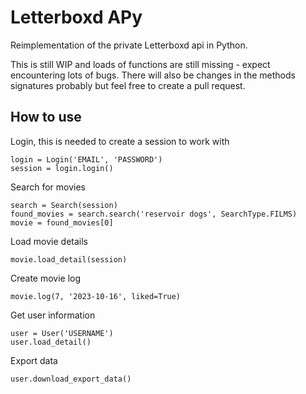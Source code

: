 
# Letterboxd APy
Reimplementation of the private Letterboxd api in Python.

This is still WIP and loads of functions are still missing - expect encountering lots of bugs.
There will also be changes in the methods signatures probably but feel free to create a pull request.

## How to use
Login, this is needed to create a session to work with
```
login = Login('EMAIL', 'PASSWORD')
session = login.login()
```

Search for movies
```
search = Search(session)
found_movies = search.search('reservoir dogs', SearchType.FILMS)
movie = found_movies[0]
```

Load movie details
```
movie.load_detail(session)
```

Create movie log
```
movie.log(7, '2023-10-16', liked=True)
```

Get user information
```
user = User('USERNAME')
user.load_detail()
```

Export data
```
user.download_export_data()
```
